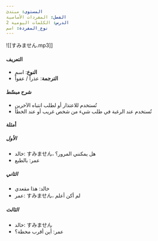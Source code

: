 ```yaml
---
المستوى: مبتدئ
الفصل: المفردات الأساسية
الدرس: الكلمات اليومية 2
نوع_المفردة: اسم
---
```


![[すみません.mp3]]

#### التعريف

- **النوع**: اسم
- **الترجمة**: عذراً / عفواً

#### شرح مبسّط

- تُستخدم للاعتذار أو لطلب انتباه الآخرين
- تُستخدم عند الرغبة في طلب شيء من شخص غريب أو عند الخطأ

#### أمثلة

##### الأول

- خالد: すみません، هل يمكنني المرور؟
- عمر: بالطبع

##### الثاني

- خالد: هذا مقعدي
- عمر: すみません، لم أكن أعلم

##### الثالث

- خالد: すみません
- عمر: أين أقرب محطة؟
